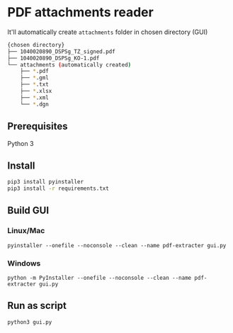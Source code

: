 # PDF attachments reader

It'll automatically create `attachments` folder in chosen directory (GUI)

```sh
{chosen directory}
├── 1040020890_DSPSg_TZ_signed.pdf
├── 1040020890_DSPSg_KO-1.pdf
└── attachments (automatically created)
    ├── *.pdf
    ├── *.gml
    ├── *.txt
    ├── *.xlsx
    ├── *.xml
    └── *.dgn
```

## Prerequisites

Python 3

## Install

```sh
pip3 install pyinstaller
pip3 install -r requirements.txt
```

## Build GUI

### Linux/Mac

`pyinstaller --onefile --noconsole --clean --name pdf-extracter gui.py`

### Windows

`python -m PyInstaller --onefile --noconsole --clean --name pdf-extracter gui.py`

## Run as script

`python3 gui.py`
